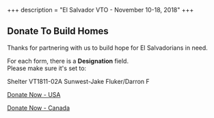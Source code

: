 +++
description = "El Salvador VTO - November 10-18, 2018"
+++


<div class="block-31" style="position: relative;">
  <div class="loop-block-31 ">
    <div class="block-30 block-30-sm item" style="background-image: url('/images/girls.jpg');" data-stellar-background-ratio="0.5">
      <div class="container">
        <div class="row align-items-center justify-content-center">
          <div class="col-md-7 text-center">
            <h2 class="heading">Donate To Build Homes</h2>
            <p class="lead">Thanks for partnering with us to build hope for El Salvadorians in need.</p>
            <p class="lead">For each form, there is a <strong>Designation</strong> field.<br/>Please make sure it's set to:</p>
            <p class="lead">Shelter VT1811-02A Sunwest-Jake Fluker/Darron F</p>
            <p><a href="https://www.sheltercanada.ca/donate-us" class="btn btn-primary btn-hover-white py-3 px-5">Donate Now - USA</a></p>
            <p><a href="https://www.sheltercanada.ca/donate" class="btn btn-primary btn-hover-white py-3 px-5">Donate Now - Canada</a></p>
          </div>
        </div>
      </div>
    </div>
  </div>
</div>
